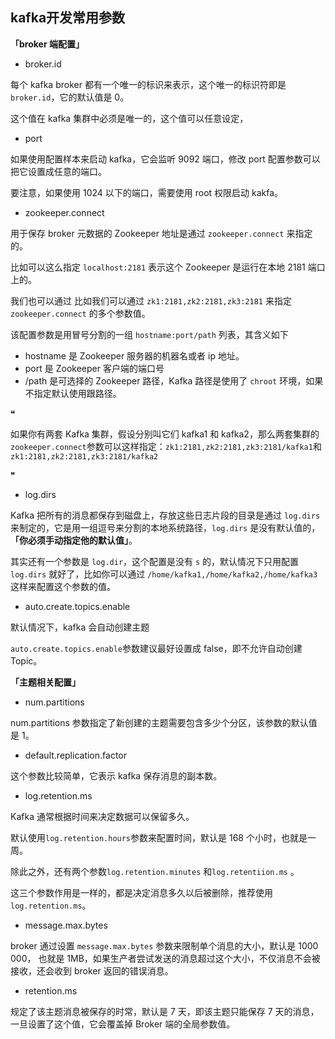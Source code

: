 ## kafka开发常用参数

**「broker 端配置」**

- broker.id

每个 kafka broker 都有一个唯一的标识来表示，这个唯一的标识符即是 `broker.id`，它的默认值是 0。

这个值在 kafka 集群中必须是唯一的，这个值可以任意设定，

- port

如果使用配置样本来启动 kafka，它会监听 9092 端口，修改 port 配置参数可以把它设置成任意的端口。

要注意，如果使用 1024 以下的端口，需要使用 root 权限启动 kakfa。

- zookeeper.connect

用于保存 broker 元数据的 Zookeeper 地址是通过 `zookeeper.connect` 来指定的。

比如可以这么指定 `localhost:2181` 表示这个 Zookeeper 是运行在本地 2181 端口上的。

我们也可以通过 比如我们可以通过 `zk1:2181,zk2:2181,zk3:2181` 来指定 `zookeeper.connect` 的多个参数值。

该配置参数是用冒号分割的一组 `hostname:port/path` 列表，其含义如下

- hostname 是 Zookeeper 服务器的机器名或者 ip 地址。
- port 是 Zookeeper 客户端的端口号
- /path 是可选择的 Zookeeper 路径，Kafka 路径是使用了 `chroot` 环境，如果不指定默认使用跟路径。

❝

如果你有两套 Kafka 集群，假设分别叫它们 kafka1 和 kafka2，那么两套集群的`zookeeper.connect`参数可以这样指定：`zk1:2181,zk2:2181,zk3:2181/kafka1`和`zk1:2181,zk2:2181,zk3:2181/kafka2`

❞

- log.dirs

Kafka 把所有的消息都保存到磁盘上，存放这些日志片段的目录是通过 `log.dirs` 来制定的，它是用一组逗号来分割的本地系统路径，`log.dirs` 是没有默认值的，**「你必须手动指定他的默认值」**。

其实还有一个参数是 `log.dir`，这个配置是没有 `s` 的，默认情况下只用配置 `log.dirs` 就好了，比如你可以通过 `/home/kafka1,/home/kafka2,/home/kafka3` 这样来配置这个参数的值。

- auto.create.topics.enable

默认情况下，kafka 会自动创建主题

`auto.create.topics.enable`参数建议最好设置成 false，即不允许自动创建 Topic。

**「主题相关配置」**

- num.partitions

num.partitions 参数指定了新创建的主题需要包含多少个分区，该参数的默认值是 1。

- default.replication.factor

这个参数比较简单，它表示 kafka 保存消息的副本数。

- log.retention.ms

Kafka 通常根据时间来决定数据可以保留多久。

默认使用`log.retention.hours`参数来配置时间，默认是 168 个小时，也就是一周。

除此之外，还有两个参数`log.retention.minutes` 和`log.retentiion.ms` 。

这三个参数作用是一样的，都是决定消息多久以后被删除，推荐使用`log.retention.ms`。

- message.max.bytes

broker 通过设置 `message.max.bytes` 参数来限制单个消息的大小，默认是 1000 000， 也就是 1MB，如果生产者尝试发送的消息超过这个大小，不仅消息不会被接收，还会收到 broker 返回的错误消息。

- retention.ms

规定了该主题消息被保存的时常，默认是 7 天，即该主题只能保存 7 天的消息，一旦设置了这个值，它会覆盖掉 Broker 端的全局参数值。
